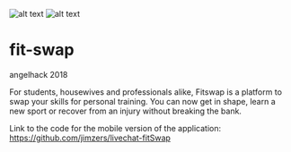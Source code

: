 ![alt text](https://www.fitswap.london/uploads/1/2/0/5/120593213/fitswap-logo-green.png)
![alt text](https://www.fitswap.london/uploads/1/2/0/5/120593213/fitswap-logo-green.png)
# fit-swap
angelhack 2018

For students, housewives and professionals alike, Fitswap is a platform to swap your skills for personal training. You can now get in shape, learn a new sport or recover from an injury without breaking the bank.

Link to the code for the mobile version of the application: https://github.com/jimzers/livechat-fitSwap

